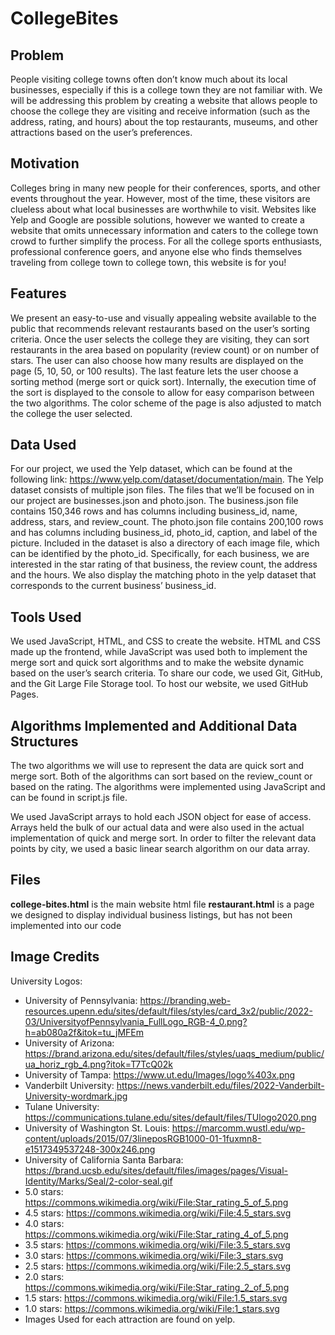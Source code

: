 
# CollegeBites

## Problem
People visiting college towns often don’t know much about its local businesses, especially if this is a college town they are not familiar with. We will be addressing this problem by creating a website that allows people to choose the college they are visiting and receive information (such as the address, rating, and hours) about the top restaurants, museums, and other attractions based on the user’s preferences.

## Motivation
Colleges bring in many new people for their conferences, sports, and other events throughout the year. However, most of the time, these visitors are clueless about what local businesses are worthwhile to visit. Websites like Yelp and Google are possible solutions, however we wanted to create a website that omits unnecessary information and caters to the college town crowd to further simplify the process. For all the college sports enthusiasts, professional conference goers, and anyone else who finds themselves traveling from college town to college town, this website is for you!

## Features
We present an easy-to-use and visually appealing website available to the public that recommends relevant restaurants based on the user’s sorting criteria. Once the user selects the college they are visiting, they can sort restaurants in the area based on popularity (review count) or on number of stars. The user can also choose how many results are displayed on the page (5, 10, 50, or 100 results). The last feature lets the user choose a sorting method (merge sort or quick sort). Internally, the execution time of the sort is displayed to the console to allow for easy comparison between the two algorithms. The color scheme of the page is also adjusted to match the college the user selected.

## Data Used
For our project, we used the Yelp dataset, which can be found at the following link: https://www.yelp.com/dataset/documentation/main. The Yelp dataset consists of multiple json files. The files that we’ll be focused on in our project are businesses.json and photo.json. The business.json file contains 150,346 rows and has columns including business_id, name, address, stars, and review_count. The photo.json file contains 200,100 rows and has columns including business_id, photo_id, caption, and label of the picture. Included in the dataset is also a directory of each image file, which can be identified by the photo_id. Specifically, for each business, we are interested in the star rating of that business, the review count, the address and the hours. We also display the matching photo in the yelp dataset that corresponds to the current business’ business_id.

## Tools Used
We used JavaScript, HTML, and CSS to create the website. HTML and CSS made up the frontend, while JavaScript was used both to implement the merge sort and quick sort algorithms and to make the website dynamic based on the user’s search criteria. To share our code, we used Git, GitHub, and the Git Large File Storage tool. To host our website, we used GitHub Pages. 

## Algorithms Implemented and Additional Data Structures
The two algorithms we will use to represent the data are quick sort and merge sort. Both of the algorithms can sort based on the review_count or based on the rating. The algorithms were implemented using JavaScript and can be found in script.js file. 

We used JavaScript arrays to hold each JSON object for ease of access. Arrays held the bulk of our actual data and were also used in the actual implementation of quick and merge sort. In order to filter the relevant data points by city, we used a basic linear search algorithm on our data array.

## Files
__college-bites.html__ is the main website html file
__restaurant.html__ is a page we designed to display individual business listings, but has not been implemented into our code

## Image Credits
University Logos:
-  University of Pennsylvania: https://branding.web-resources.upenn.edu/sites/default/files/styles/card_3x2/public/2022-03/UniversityofPennsylvania_FullLogo_RGB-4_0.png?h=ab080a2f&itok=tu_jMFEm
- University of Arizona: https://brand.arizona.edu/sites/default/files/styles/uaqs_medium/public/ua_horiz_rgb_4.png?itok=T7TcQ02k
- University of Tampa: https://www.ut.edu/Images/logo%403x.png
- Vanderbilt University: https://news.vanderbilt.edu/files/2022-Vanderbilt-University-wordmark.jpg
- Tulane University: https://communications.tulane.edu/sites/default/files/TUlogo2020.png
- University of Washington St. Louis: https://marcomm.wustl.edu/wp-content/uploads/2015/07/3lineposRGB1000-01-1fuxmn8-e1517349537248-300x246.png
- University of California Santa Barbara: https://brand.ucsb.edu/sites/default/files/images/pages/Visual-Identity/Marks/Seal/2-color-seal.gif 
- 5.0 stars: https://commons.wikimedia.org/wiki/File:Star_rating_5_of_5.png
- 4.5 stars: https://commons.wikimedia.org/wiki/File:4.5_stars.svg
- 4.0 stars: https://commons.wikimedia.org/wiki/File:Star_rating_4_of_5.png
- 3.5 stars: https://commons.wikimedia.org/wiki/File:3.5_stars.svg
- 3.0 stars: https://commons.wikimedia.org/wiki/File:3_stars.svg
- 2.5 stars: https://commons.wikimedia.org/wiki/File:2.5_stars.svg
- 2.0 stars: https://commons.wikimedia.org/wiki/File:Star_rating_2_of_5.png
- 1.5 stars: https://commons.wikimedia.org/wiki/File:1.5_stars.svg
- 1.0 stars: https://commons.wikimedia.org/wiki/File:1_stars.svg
- Images Used for each attraction are found on yelp.
